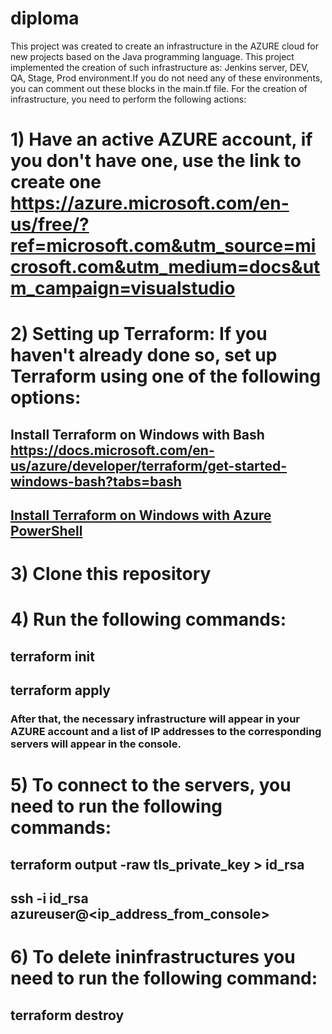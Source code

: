 # diploma
This project was created to create an infrastructure in the AZURE cloud for new projects based on the Java programming language.
This project implemented the creation of such infrastructure as: Jenkins server, DEV, QA, Stage, Prod environment.If you do not need any of these environments, you can comment out these blocks in the main.tf file.
For the creation of infrastructure, you need to perform the following actions:
# 1) Have an active AZURE account, if you don't have one, use the link to create one https://azure.microsoft.com/en-us/free/?ref=microsoft.com&utm_source=microsoft.com&utm_medium=docs&utm_campaign=visualstudio
# 2) Setting up Terraform: If you haven't already done so, set up Terraform using one of the following options:
## Install Terraform on Windows with Bash https://docs.microsoft.com/en-us/azure/developer/terraform/get-started-windows-bash?tabs=bash
## [Install Terraform on Windows with Azure PowerShell](https://docs.microsoft.com/en-us/azure/developer/terraform/get-started-windows-powershell?tabs=bash)
# 3) Clone this repository
# 4) Run the following commands:
## terraform init
## terraform apply
### After that, the necessary infrastructure will appear in your AZURE account and a list of IP addresses to the corresponding servers will appear in the console.
# 5) To connect to the servers, you need to run the following commands:
## terraform output -raw tls_private_key > id_rsa
## ssh -i id_rsa azureuser@<ip_address_from_console>
# 6) To delete ininfrastructures you need to run the following command:
## terraform destroy
